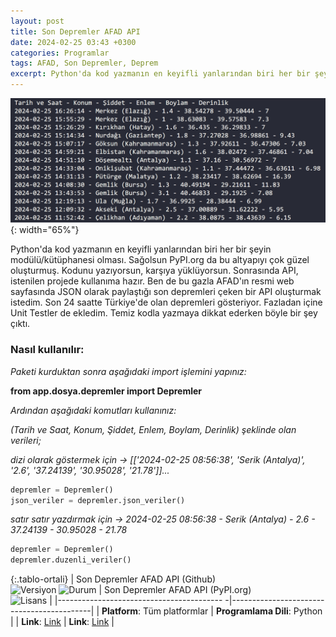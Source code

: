 ```yaml
---
layout: post
title: Son Depremler AFAD API
date: 2024-02-25 03:43 +0300
categories: Programlar
tags: AFAD, Son Depremler, Deprem
excerpt: Python'da kod yazmanın en keyifli yanlarından biri her bir şeyin modülü/kütüphanesi olması. Sağolsun PyPI.org da bu altyapıyı çok güzel oluşturmuş. Kodunu yazıyorsun, karşıya yüklüyorsu...
---
```


![son-depremler-afad-api](/images/programlar/son-depremler-afad-api.png){: width="65%"}

Python'da kod yazmanın en keyifli yanlarından biri her bir şeyin modülü/kütüphanesi olması. Sağolsun PyPI.org da bu altyapıyı çok güzel oluşturmuş. Kodunu yazıyorsun, karşıya yüklüyorsun. Sonrasında API, istenilen projede kullanıma hazır. Ben de bu gazla AFAD'ın resmi web sayfasında JSON olarak paylaştığı son depremleri çeken bir API oluşturmak istedim. Son 24 saatte Türkiye'de olan depremleri gösteriyor. Fazladan içine Unit Testler de ekledim. Temiz kodla yazmaya dikkat ederken böyle bir şey çıktı.

### Nasıl kullanılır:

_Paketi kurduktan sonra aşağıdaki import işlemini yapınız:_ <br>

**from app.dosya.depremler import Depremler**<br>

_Ardından aşağıdaki komutları kullanınız:_<br>

_(Tarih ve Saat, Konum, Şiddet, Enlem, Boylam, Derinlik) şeklinde olan verileri;_<br>

_dizi olarak göstermek için -> [['2024-02-25 08:56:38', 'Serik (Antalya)', '2.6', '37.24139', '30.95028', '21.78']]..._<br>

```python
depremler = Depremler()
json_veriler = depremler.json_veriler()
```

_satır satır yazdırmak için -> 2024-02-25 08:56:38 - Serik (Antalya) - 2.6 - 37.24139 - 30.95028 - 21.78_<br>

```python
depremler = Depremler()
depremler.duzenli_veriler()
```

{:.tablo-ortali}
| Son Depremler AFAD API (Github) <br>![Versiyon](https://img.shields.io/badge/Versiyon-1.00-blueviolet.svg?style=flat) ![Durum](https://img.shields.io/badge/Durum-Çalışıyor-success.svg?style=flat) | Son Depremler AFAD API (PyPI.org)<br>![Lisans](https://img.shields.io/badge/Lisans-MIT-blue.svg?style=flat) |
|----------------------------------------- -|-------------------------------------------|
| **Platform**: Tüm platformlar | **Programlama Dili**: Python |
| **Link**: [Link]() | **Link**: [Link]() |
